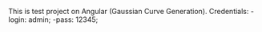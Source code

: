 This is test project on Angular (Gaussian Curve Generation). 
Credentials:
-login: admin;
-pass: 12345; 